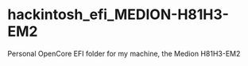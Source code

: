 # hackintosh_efi_MEDION-H81H3-EM2
Personal OpenCore EFI folder for my machine, the Medion H81H3-EM2

